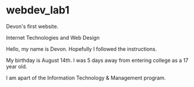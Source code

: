 # webdev_lab1
Devon's first website.

<!DOCTYPE html>
<html lang="en">
<head>
  <meta charset="utf-8">
Internet Technologies and Web Design

</head>
<body>
  <p>Hello, my name is Devon. Hopefully I followed the instructions.</p>
  <p>My birthday is August 14th. I was 5 days away from entering college as a 17 year old.</p>
  <p>I am apart of the Information Technology & Management program.</p>
</body>
</html>
